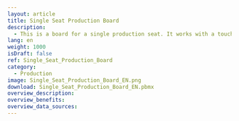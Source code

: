 ```yaml
---
layout: article
title: Single Seat Production Board
description: 
  - This is a board for a single production seat. It works with a touchscreen and gives the possibility to report a problem and track the actual time for a single work step.
lang: en
weight: 1000
isDraft: false
ref: Single_Seat_Production_Board
category:
  - Production
image: Single_Seat_Production_Board_EN.png
download: Single_Seat_Production_Board_EN.pbmx
overview_description:
overview_benefits:
overview_data_sources:
---
```

